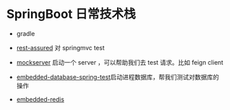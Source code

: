 # SpringBoot 日常技术栈

- gradle
- [rest-assured](https://github.com/rest-assured/rest-assured) 对 springmvc test

- [mockserver](https://github.com/mock-server/mockserver) 启动一个 server ，可以帮助我们去 test 请求。比如 feign client
- [embedded-database-spring-test](https://github.com/zonkyio/embedded-database-spring-test)启动进程数据库，帮我们测试对数据库的操作
- [embedded-redis](https://github.com/kstyrc/embedded-redis)